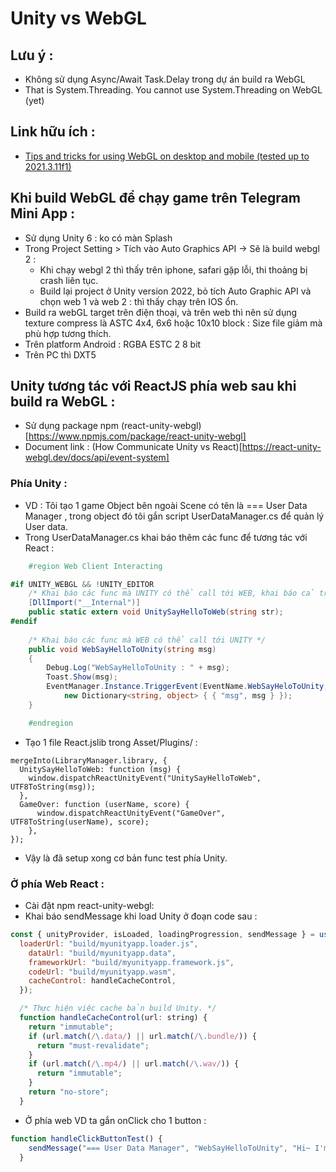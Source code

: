 # Unity vs WebGL 

## Lưu ý : 
- Không sử dụng Async/Await Task.Delay trong dự án build ra WebGL
- That is System.Threading. You cannot use System.Threading on WebGL (yet)

## Link hữu ích : 
- [Tips and tricks for using WebGL on desktop and mobile (tested up to 2021.3.11f1)](https://discussions.unity.com/t/tips-and-tricks-for-using-webgl-on-desktop-and-mobile-tested-up-to-2021-3-11f1/740556)

## Khi build WebGL để chạy game trên Telegram Mini App : 
- Sử dụng Unity 6 : ko có màn Splash 
- Trong Project Setting > Tích vào Auto Graphics API -> Sẽ là build webgl 2 : 
  + Khi chạy webgl 2 thì thấy trên iphone, safari gặp lỗi, thi thoảng bị crash liên tục. 
  + Build lại project ở Unity version 2022, bỏ tích Auto Graphic API và chọn web 1 và web 2 : thì thấy chạy trên IOS ổn. 
- Build ra webGL target trên điện thoại, và trên web thì nên sử dụng texture compress là ASTC 4x4, 6x6 hoặc 10x10 block : Size file giảm mà phù hợp tương thích.  
- Trên platform Android : RGBA ESTC 2 8 bit
- Trên PC thì DXT5 
## Unity tương tác với ReactJS phía web sau khi build ra WebGL :
- Sử dụng package npm (react-unity-webgl)[https://www.npmjs.com/package/react-unity-webgl]
- Document link : (How Communicate Unity vs React)[https://react-unity-webgl.dev/docs/api/event-system]
### Phía Unity : 
- VD : Tôi tạo 1 game Object bên ngoài Scene có tên là === User Data Manager , trong object đó tôi gắn script UserDataManager.cs để quản lý User data. 
- Trong UserDataManager.cs khai báo thêm các func để tương tác với React : 
```c# 
    #region Web Client Interacting

#if UNITY_WEBGL && !UNITY_EDITOR
    /* Khai báo các func mà UNITY có thể call tới WEB, khai báo cả trong file Asset/Plugins/React.jslib nữa */
    [DllImport("__Internal")]
    public static extern void UnitySayHelloToWeb(string str);
#endif
    
    /* Khai báo các func mà WEB có thể call tới UNITY */
    public void WebSayHelloToUnity(string msg)
    {
        Debug.Log("WebSayHelloToUnity : " + msg);
        Toast.Show(msg);
        EventManager.Instance.TriggerEvent(EventName.WebSayHeloToUnity,
            new Dictionary<string, object> { { "msg", msg } });
    }

    #endregion
```
- Tạo 1 file React.jslib trong Asset/Plugins/ : 
```jslib
mergeInto(LibraryManager.library, {
  UnitySayHelloToWeb: function (msg) {
    window.dispatchReactUnityEvent("UnitySayHelloToWeb", UTF8ToString(msg));
  },
  GameOver: function (userName, score) {
      window.dispatchReactUnityEvent("GameOver", UTF8ToString(userName), score);
    },
});
```
- Vậy là đã setup xong cơ bản func test phía Unity. 
### Ở phía Web React : 
- Cài đặt npm react-unity-webgl: 
- Khai báo sendMessage khi load Unity ở đoạn code sau : 
```js
const { unityProvider, isLoaded, loadingProgression, sendMessage } = useUnityContext({
  loaderUrl: "build/myunityapp.loader.js",
    dataUrl: "build/myunityapp.data",
    frameworkUrl: "build/myunityapp.framework.js",
    codeUrl: "build/myunityapp.wasm",
    cacheControl: handleCacheControl,
  });

  /* Thực hiện việc cache bản build Unity. */
  function handleCacheControl(url: string) {
    return "immutable";
    if (url.match(/\.data/) || url.match(/\.bundle/)) {
      return "must-revalidate";
    }
    if (url.match(/\.mp4/) || url.match(/\.wav/)) {
      return "immutable";
    }
    return "no-store";
  }
```
- Ở phía web VD ta gắn onClick cho 1 button : 
```js
function handleClickButtonTest() {
    sendMessage("=== User Data Manager", "WebSayHelloToUnity", "Hi~ I'm web client");
  }
```